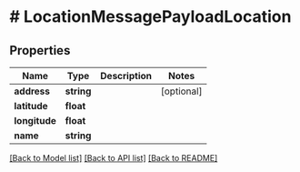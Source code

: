 # # LocationMessagePayloadLocation

## Properties

Name | Type | Description | Notes
------------ | ------------- | ------------- | -------------
**address** | **string** |  | [optional]
**latitude** | **float** |  |
**longitude** | **float** |  |
**name** | **string** |  |

[[Back to Model list]](../../README.md#models) [[Back to API list]](../../README.md#endpoints) [[Back to README]](../../README.md)
